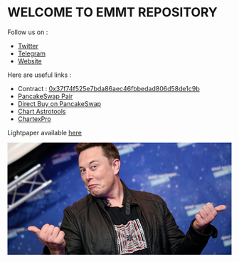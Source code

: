 # WELCOME TO EMMT REPOSITORY


Follow us on :
- [Twitter](https://twitter.com/elonmmt)
- [Telegram](http://t.me/elonmmt)
- [Website](https://emmtoken.com)

Here are useful links :
- Contract : [0x37f74f525e7bda86aec46fbbedad806d58de1c9b](https://bscscan.com/address/0x37f74f525e7bda86aec46fbbedad806d58de1c9b)
- [PancakeSwap Pair](https://pancakeswap.info/pair/0x7435ee39fab5c7052a2127e8ea9f7b17d41652f5)
- [Direct Buy on PancakeSwap](https://exchange.pancakeswap.finance/#/swap?inputCurrency=0x37f74f525e7bda86aec46fbbedad806d58de1c9b&outputCurrency=0xbb4cdb9cbd36b01bd1cbaebf2de08d9173bc095c)
- [Chart Astrotools](http://bit.ly/elonmuskastrotools)
- [ChartexPro](https://www.chartex.pro/?symbol=BSC_PANCAKESWAP%3AELONMUSK%2FWBNB.0x7435Ee39FAB5c7052A2127e8EA9f7b17D41652f5&interval=30&theme=Dark)


Lightpaper available [here](https://github.com/TheCryptoGambit/EM_Meme_Token/blob/main/EMMT%20Lightpaper%20v2.pdf)

![alt text](https://github.com/TheCryptoGambit/EM_Meme_Token/blob/main/elonyeah.jpg?raw=true)

